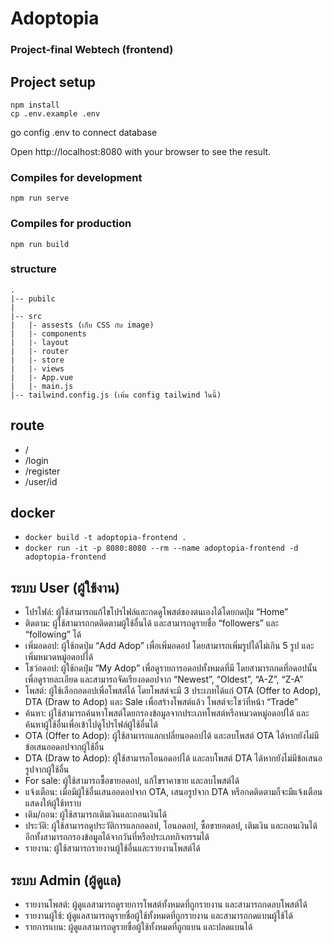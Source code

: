 # Adoptopia

### Project-final Webtech (frontend)

## Project setup

```
npm install
cp .env.example .env
```

go config .env to connect database

Open http://localhost:8080 with your browser to see the result.

### Compiles for development

```
npm run serve
```

### Compiles for production

```
npm run build
```

### structure

```
.
|-- pubilc
|
|-- src
|   |- assests (เก็บ CSS กับ image)
|   |- components
|   |- layout
|   |- router
|   |- store
|   |- views
|   |- App.vue
|   |- main.js
|-- tailwind.config.js (เพิ่ม config tailwind ในนี้)
```

## route

- /
- /login
- /register
- /user/id

## docker

- `docker build -t adoptopia-frontend .`
- `docker run -it -p 8080:8080 --rm --name adoptopia-frontend -d adoptopia-frontend`


## ระบบ User (ผู้ใช้งาน)
- โปรไฟล์: ผู้ใช้สามารถแก้ไขโปรไฟล์และกดดูโพสต์ของตนเองได้โดยกดปุ่ม “Home”
- ติดตาม: ผู้ใช้สามารถกดติดตามผู้ใช้อื่นได้ และสามารถดูรายชื่อ “followers” และ “following” ได้
- เพิ่มอดอป: ผู้ใช้กดปุ่ม “Add Adop” เพื่อเพิ่มอดอป โดยสามารถเพิ่มรูปได้ไม่เกิน 5 รูป และเพิ่มหมวดหมู่อดอปได้
- โชว์อดอป: ผู้ใช้กดปุ่ม “My Adop” เพื่อดูรายการอดอปทั้งหมดที่มี โดยสามารถกดที่อดอปนั้นเพื่อดูรายละเอียด และสามารถจัดเรียงอดอปจาก “Newest”, “Oldest”, “A-Z”, “Z-A”
- โพสต์: ผู้ใช้เลือกอดอปเพื่อโพสต์ได้ โดยโพสต์จะมี 3 ประเภทได้แก่ OTA (Offer to Adop), DTA (Draw to Adop) และ Sale เพื่อสร้างโพสต์แล้ว โพสต์จะโชว์ที่หน้า “Trade”
- ค้นหา: ผู้ใช้สามารถค้นหาโพสต์โดยกรองข้อมูลจากประเภทโพสต์หรือหมวดหมู่อดอปได้ และค้นหาผู้ใช้อื่นเพื่อเข้าไปดูโปรไฟล์ผู้ใช้อื่นได้
- OTA (Offer to Adop): ผู้ใช้สามารถแลกเปลี่ยนอดอปได้ และลบโพสต์ OTA ได้หากยังไม่มีข้อเสนออดอปจากผู้ใช้อื่น
- DTA (Draw to Adop): ผู้ใช้สามารถโอนอดอปได้ และลบโพสต์ DTA ได้หากยังไม่มีข้อเสนอรูปจากผู้ใช้อื่น
- For sale: ผู้ใช้สามารถซื้อขายอดอป, แก้ไขราคาขาย และลบโพสต์ได้
- แจ้งเตือน: เมื่อมีผู้ใช้อื่นเสนออดอปจาก OTA, เสนอรูปจาก DTA หรือกดติดตามก็จะมีแจ้งเตือนแสดงให้ผู้ใช้ทราบ
- เติม/ถอน: ผู้ใช้สามารถเติมเงินและถอนเงินได้
- ประวัติ: ผู้ใช้สามารถดูประวัติการแลกอดอป, โอนอดอป, ซื้อขายอดอป, เติมเงิน และถอนเงินได้ อีกทั้งสามารถกรองข้อมูลได้จากวันที่หรือประเภทกิจกรรมได้
- รายงาน: ผู้ใช้สามารถรายงานผู้ใช้อื่นและรายงานโพสต์ได้

## ระบบ Admin (ผู้ดูแล)
- รายงานโพสต์: ผู้ดูแลสามารถดูรายการโพสต์ทั้งหมดที่ถูกรายงาน และสามารถกดลบโพสต์ได้
- รายงานผู้ใช้: ผู้ดูแลสามารถดูรายชื่อผู้ใช้ทั้งหมดที่ถูกรายงาน และสามารถกดแบนผู้ใช้ได้
- รายการแบน: ผู้ดูแลสามารถดูรายชื่อผู้ใช้ทั้งหมดที่ถูกแบน และปลดแบนได้
